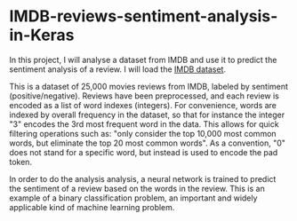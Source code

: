 # IMDB-reviews-sentiment-analysis-in-Keras
In this project, I will analyse a dataset from IMDB and use it to predict the sentiment analysis of a review.
I will load the [IMDB dataset](https://ai.stanford.edu/~amaas/data/sentiment/).

This is a dataset of 25,000 movies reviews from IMDB, labeled by sentiment (positive/negative). Reviews have been preprocessed, and each review is encoded as a list of word indexes (integers). For convenience, words are indexed by overall frequency in the dataset, so that for instance the integer "3" encodes the 3rd most frequent word in the data. This allows for quick filtering operations such as: "only consider the top 10,000 most common words, but eliminate the top 20 most common words".
As a convention, "0" does not stand for a specific word, but instead is used to encode the pad token.

In order to do the analysis analysis, a neural network is trained to predict the sentiment of a review based on the words in the review. This is an example of a binary classification problem, an important and widely applicable kind of machine learning problem.
